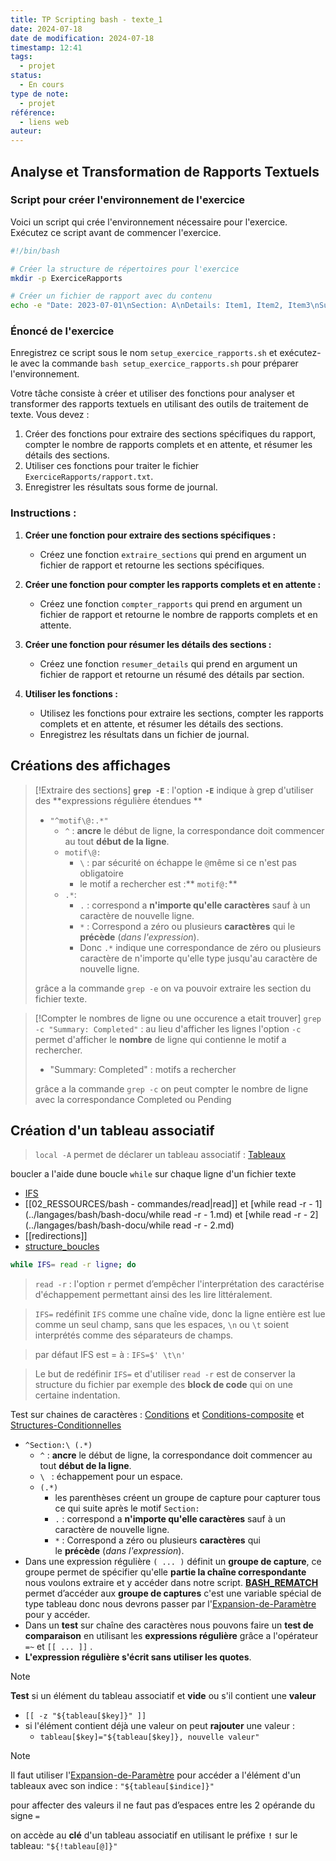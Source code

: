 ```yaml
---
title: TP Scripting bash - texte_1
date: 2024-07-18
date de modification: 2024-07-18
timestamp: 12:41
tags:
  - projet
status:
  - En cours
type de note:
  - projet
référence:
  - liens web
auteur:
---
```

## Analyse et Transformation de Rapports Textuels

### Script pour créer l'environnement de l'exercice

Voici un script qui crée l'environnement nécessaire pour l'exercice. Exécutez ce script avant de commencer l'exercice.

```bash
#!/bin/bash

# Créer la structure de répertoires pour l'exercice
mkdir -p ExerciceRapports

# Créer un fichier de rapport avec du contenu
echo -e "Date: 2023-07-01\nSection: A\nDetails: Item1, Item2, Item3\nSummary: Completed\n\nDate: 2023-07-02\nSection: B\nDetails: Item4, Item5\nSummary: Pending\n\nDate: 2023-07-03\nSection: A\nDetails: Item6, Item7, Item8, Item9\nSummary: Completed" > ExerciceRapports/rapport.txt
```

### Énoncé de l'exercice

Enregistrez ce script sous le nom `setup_exercice_rapports.sh` et exécutez-le avec la commande `bash setup_exercice_rapports.sh` pour préparer l'environnement.

Votre tâche consiste à créer et utiliser des fonctions pour analyser et transformer des rapports textuels en utilisant des outils de traitement de texte. Vous devez :

1. Créer des fonctions pour extraire des sections spécifiques du rapport, compter le nombre de rapports complets et en attente, et résumer les détails des sections.
2. Utiliser ces fonctions pour traiter le fichier `ExerciceRapports/rapport.txt`.
3. Enregistrer les résultats sous forme de journal.
### Instructions :

1. **Créer une fonction pour extraire des sections spécifiques :**
   - Créez une fonction `extraire_sections` qui prend en argument un fichier de rapport et retourne les sections spécifiques.

2. **Créer une fonction pour compter les rapports complets et en attente :**
   - Créez une fonction `compter_rapports` qui prend en argument un fichier de rapport et retourne le nombre de rapports complets et en attente.

3. **Créer une fonction pour résumer les détails des sections :**
   - Créez une fonction `resumer_details` qui prend en argument un fichier de rapport et retourne un résumé des détails par section.

4. **Utiliser les fonctions :**
   - Utilisez les fonctions pour extraire les sections, compter les rapports complets et en attente, et résumer les détails des sections.
   - Enregistrez les résultats dans un fichier de journal.
## Créations des affichages

> [!Extraire des sections]
> **`grep -E`** : l'option **`-E`** indique à grep d'utiliser des **expressions régulière étendues **
> - `"^motif\@:.*"`
> 	- `^` : **ancre** le début de ligne, la correspondance doit commencer au tout **début de la ligne**.
> 	- `motif\@:`
> 		- `\` : par sécurité on échappe le `@`même si ce n'est pas obligatoire
> 		- le motif a rechercher est :** `motif@:`**
> 	- `.*`:
> 		- `.` : correspond a **n'importe qu'elle caractères** sauf à un caractère de nouvelle ligne.
> 		- `*` : Correspond a zéro ou plusieurs **caractères** qui le **précède** (*dans l'expression*).
> 		- Donc `.*` indique une correspondance de zéro ou plusieurs caractère de n'importe qu'elle type jusqu'au caractère de nouvelle ligne.
> 
> grâce a la commande `grep -e` on va pouvoir extraire les section du fichier texte.

> [!Compter le nombres de ligne ou une occurence a etait trouver]
> `grep -c "Summary: Completed"` : au lieu d'afficher les lignes l'option `-c` permet d'afficher le **nombre** de ligne qui contienne le motif a rechercher.
> - "Summary: Completed" : motifs a rechercher
> 
> grâce a la commande `grep -c` on peut compter le nombre de ligne avec la correspondance Completed ou Pending
> 

## Création d'un tableau associatif

 > `local -A` permet de déclarer un tableau associatif : [Tableaux](../langages/bash/bash-docu/Tableaux.md)

boucler a l'aide dune boucle `while` sur chaque ligne d'un fichier texte
- [IFS](../langages/bash/bash-docu/IFS.md)
-  [[02_RESSOURCES/bash - commandes/read|read]] et [while read -r - 1](../langages/bash/bash-docu/while read -r - 1.md) et [while read -r - 2](../langages/bash/bash-docu/while read -r - 2.md)
- [[redirections]]
- [structure_boucles](../langages/bash/bash-docu/structure_boucles.md)

```bash
while IFS= read -r ligne; do
```

>`read -r` : l'option `r` permet d’empêcher l'interprétation des caractérise d'échappement permettant ainsi des les lire littéralement.

>`IFS=` redéfinit `IFS` comme une chaîne vide, donc la ligne entière est lue comme un seul champ, sans que les espaces, `\n` ou `\t` soient interprétés comme des séparateurs de champs.

>par défaut IFS est = à : `IFS=$' \t\n'`

>Le but de redéfinir `IFS=`  et d'utiliser `read -r` est de conserver la structure du fichier par exemple des **block de code** qui on une certaine indentation.

Test sur chaines de caractères : [Conditions](../langages/bash/bash-docu/Conditions.md) et [Conditions-composite](../langages/bash/bash-docu/Conditions-composite.md) et [Structures-Conditionnelles](../langages/bash/bash-docu/Structures-Conditionnelles.md)
- `^Section:\ (.*)`
	- `^` : **ancre** le début de ligne, la correspondance doit commencer au tout **début de la ligne**.
	- `\ ` : échappement pour un espace.
	- `(.*)`
		- les parenthèses créent un groupe de capture pour capturer tous ce qui suite après le motif `Section: `
		- `.` : correspond a **n'importe qu'elle caractères** sauf à un caractère de nouvelle ligne.
		- `*` : Correspond a zéro ou plusieurs **caractères** qui le **précède** (_dans l'expression_).
- Dans une expression régulière `( ... )` définit un **groupe de capture**, ce groupe permet de spécifier qu'elle **partie la chaîne correspondante** nous voulons extraire et y accéder dans notre script.
  **[BASH_REMATCH](../langages/bash/bash-docu/BASH_REMATCH.md)** permet d’accéder aux **groupe de captures** c'est une variable spécial de type tableau donc nous devrons passer par l'[Expansion-de-Paramètre](../langages/bash/bash-docu/Expansion-de-Paramètre.md) pour y accéder.
- Dans un **test** sur chaîne des caractères nous pouvons faire un **test de comparaison** en utilisant les **expressions régulière** grâce a l'opérateur `=~` et `[[ ... ]]` .
- **L'expression régulière s'écrit sans utiliser les quotes**.

> [!NOTE]
> **Test** si un élément du tableau associatif et **vide** ou s'il contient une **valeur** 
> - `[[ -z "${tableau[$key]}" ]]`
> - si l'élément contient déjà une valeur on peut **rajouter** une valeur  :
> 	-  `tableau[$key]="${tableau[$key]}, nouvelle valeur" `

> [!NOTE]
> Il faut utiliser l'[Expansion-de-Paramètre](../langages/bash/bash-docu/Expansion-de-Paramètre.md) pour accéder a l'élément d'un tableaux avec son indice : `"${tableau[$indice]}"`
> 
> pour affecter des valeurs il ne faut pas d’espaces entre les 2 opérande du signe `=`
> 
> on accède au **clé** d'un tableau associatif en utilisant le préfixe **`!`** sur le tableau: `"${!tableau[@]}"`










